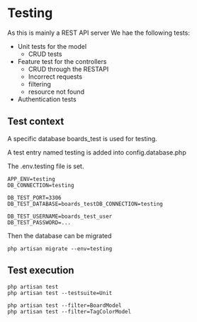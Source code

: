 # Testing

As this is mainly a REST API server We hae the following tests:

* Unit tests for the model
  * CRUD tests
* Feature test for the controllers
  *  CRUD through the RESTAPI
  *  Incorrect requests
  *  filtering
  *  resource not found
* Authentication tests

## Test context

A specific database boards_test is used for testing.

A test entry named testing is added into config.database.php

The .env.testing file is set. 

    APP_ENV=testing
    DB_CONNECTION=testing

    DB_TEST_PORT=3306
    DB_TEST_DATABASE=boards_testDB_CONNECTION=testing

    DB_TEST_USERNAME=boards_test_user
    DB_TEST_PASSWORD=...


Then the database can be migrated

    php artisan migrate --env=testing

## Test execution

    php artisan test
	php artisan test --testsuite=Unit

	php artisan test --filter=BoardModel
	php artisan test --filter=TagColorModel
